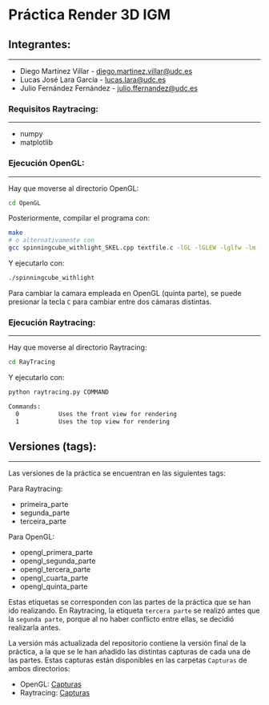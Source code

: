 # Práctica Render 3D IGM

## Integrantes:
---
- Diego Martínez Villar - diego.martinez.villar@udc.es
- Lucas José Lara García - lucas.lara@udc.es
- Julio Fernández Fernández - julio.ffernandez@udc.es

### Requisitos Raytracing: 
---
- numpy
- matplotlib

### Ejecución OpenGL:
---
Hay que moverse al directorio OpenGL:
```bash
cd OpenGL
```

Posteriormente, compilar el programa con:
```bash
make
# o alternativamente con
gcc spinningcube_withlight_SKEL.cpp textfile.c -lGL -lGLEW -lglfw -lm -o spinningcube_withlight
```

Y ejecutarlo con:
```bash
./spinningcube_withlight
```

Para cambiar la camara empleada en OpenGL (quinta parte), se puede presionar la tecla `C` para cambiar entre dos cámaras distintas.

### Ejecución Raytracing:
---
Hay que moverse al directorio Raytracing:
```bash
cd RayTracing
```

Y ejecutarlo con:
```bash
python raytracing.py COMMAND

Commands:
  0           Uses the front view for rendering
  1           Uses the top view for rendering
```

## Versiones (tags):
---
Las versiones de la práctica se encuentran en las siguientes tags:

Para Raytracing:
- primeira_parte
- segunda_parte
- terceira_parte

Para OpenGL:
- opengl_primera_parte
- opengl_segunda_parte
- opengl_tercera_parte
- opengl_cuarta_parte
- opengl_quinta_parte

Estas etiquetas se corresponden con las partes de la práctica que se han ido realizando. En Raytracing, la etiqueta `tercera parte` se realizó antes que la `segunda parte`, porque al no haber conflicto entre ellas, se decidió realizarla antes.

La versión más actualizada del repositorio contiene la versión final de la práctica, a la que se le han añadido las distintas capturas de cada una de las partes. Estas capturas están disponibles en las carpetas `Capturas` de ambos directorios:

- OpenGL: [Capturas](OpenGL/Capturas)
- Raytracing: [Capturas](RayTracing/Capturas)
